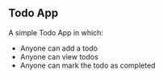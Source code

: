 ## Todo App
A simple Todo App in which:
- Anyone can add a todo
- Anyone can view todos
- Anyone can mark the todo as completed